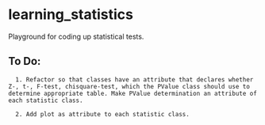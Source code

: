 # learning_statistics
Playground for coding up statistical tests.

## To Do:
   
      1. Refactor so that classes have an attribute that declares whether Z-, t-, F-test, chisquare-test, which the PValue class should use to determine appropriate table. Make PValue determination an attribute of each statistic class.

      2. Add plot as attribute to each statistic class.
